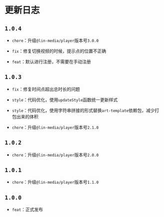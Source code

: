 

# 更新日志

## `1.0.4`

- `chore`：升级`@lin-media/player`版本号`3.0.0`

- `fix`：修复切换视频的时候，提示点的位置不正确

- `feat`：默认进行注册，不需要在手动注册

## `1.0.3`

- `fix`：修复时间点超出总时长的问题

- `style`：代码优化，使用`updateStyle`函数统一更新样式

- `style`：代码优化，使用字符串拼接的形式替换`art-template`依赖包，减少打包出来的体积

- `chore`：升级`@lin-media/player`版本号`2.1.0`

## `1.0.2`
  
- `chore`：升级`@lin-media/player`版本号`2.0.0`

## `1.0.1`
  
- `chore`：升级`@lin-media/player`版本号`1.1.0`

## `1.0.0`
  
- `feat`：正式发布